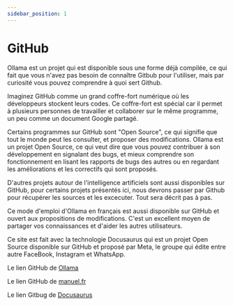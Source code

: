 ```yaml
---
sidebar_position: 1
---
```


# GitHub

Ollama est un projet qui est disponible sous une forme déjà compilée, ce qui fait que vous n'avez pas besoin de connaître Gitbub pour l'utiliser, mais par curiosité vous pouvez comprendre à quoi sert Github.

Imaginez GitHub comme un grand coffre-fort numérique où les développeurs stockent leurs codes. Ce coffre-fort est spécial car il permet à plusieurs personnes de travailler et collaborer sur le même programme, un peu comme un document Google partagé.

Certains programmes sur GitHub sont "Open Source", ce qui signifie que tout le monde peut les consulter, et proposer des modifications. Ollama est un projet Open Source, ce qui veut dire que vous pouvez contribuer à son développement en signalant des bugs, et mieux comprendre son fonctionnement en lisant les rapports de bugs des autres ou en regardant les améliorations et les correctifs qui sont proposés.

D'autres projets autour de l'intelligence artificiels sont aussi disponibles sur GitHub, pour certains projets présentés ici, nous devrons passer par Github pour récupérer les sources et les excecuter. Tout sera décrit pas à pas.

Ce mode d'emploi d'Ollama en français est aussi disponible sur GitHub et ouvert aux propositions de modifications. C'est un excellent moyen de partager vos connaissances et d'aider les autres utilisateurs.

Ce site est fait avec la technologie Docusaurus qui est un projet Open Source disponible sur GitHub et proposé par Meta, le groupe qui édite entre autre FaceBook, Instagram et WhatsApp.

Le lien GitHub de [Ollama](https://github.com/ollama/ollama)

Le lien GitHub de [manuel.fr](https://github.com/igorschlum/manuel.fr)

Le lien Gitbug de [Docusaurus](https://github.com/facebook/docusaurus)
